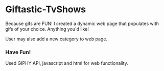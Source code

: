 # Giftastic-TvShows

Because gifs are FUN! I created a dynamic web page that populates with gifs of your choice. Anything you'd like!

User may also add a new category to web page. 

### Have Fun!

Used GIPHY API, javascript and html for web functionality. 